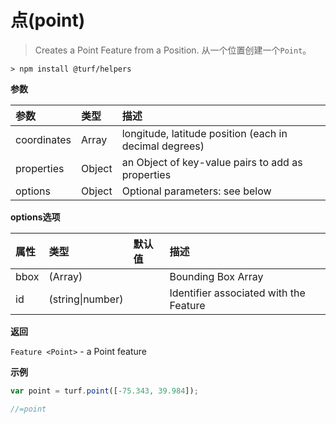 # 点(point)

> Creates a Point Feature from a Position.
> 从一个位置创建一个`Point`。

```text
> npm install @turf/helpers
```

**参数**

| 参数        | 类型   | 描述                                                   |
| :---------- | :----- | :----------------------------------------------------- |
| coordinates | Array  | longitude, latitude position (each in decimal degrees) |
| properties  | Object | an Object of key-value pairs to add as properties      |
| options     | Object | Optional parameters: see below                         |

**options选项**

| 属性 | 类型             | 默认值 | 描述                                   |
| :--- | :--------------- | :----- | :------------------------------------- |
| bbox | (Array)          |        | Bounding Box Array                     |
| id   | (string\|number) |        | Identifier associated with the Feature |

**返回**

`Feature <Point>` - a Point feature

**示例**

```js
var point = turf.point([-75.343, 39.984]);

//=point
```